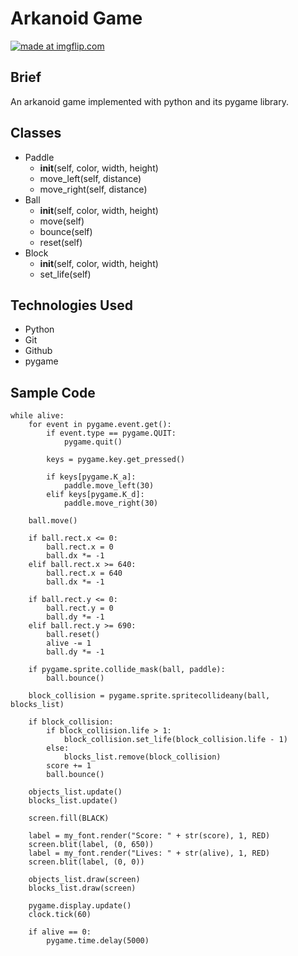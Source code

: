 # Arkanoid Game
<a href="https://imgflip.com/gif/49mwvu"><img src="https://i.imgflip.com/49mwvu.gif" title="made at imgflip.com"/></a>

## Brief
An arkanoid game implemented with python and its pygame library.

## Classes
* Paddle
    * __init__(self, color, width, height)
    * move_left(self, distance)
    * move_right(self, distance)
* Ball
    * __init__(self, color, width, height)
    * move(self)
    * bounce(self)
    * reset(self)
* Block
    * __init__(self, color, width, height)
    * set_life(self)

## Technologies Used
* Python
* Git
* Github
* pygame

## Sample Code
```
while alive:
    for event in pygame.event.get():
        if event.type == pygame.QUIT:
            pygame.quit()

        keys = pygame.key.get_pressed()

        if keys[pygame.K_a]:
            paddle.move_left(30)
        elif keys[pygame.K_d]:
            paddle.move_right(30)

    ball.move()

    if ball.rect.x <= 0:
        ball.rect.x = 0
        ball.dx *= -1
    elif ball.rect.x >= 640:
        ball.rect.x = 640
        ball.dx *= -1

    if ball.rect.y <= 0:
        ball.rect.y = 0
        ball.dy *= -1
    elif ball.rect.y >= 690:
        ball.reset()
        alive -= 1
        ball.dy *= -1

    if pygame.sprite.collide_mask(ball, paddle):
        ball.bounce()

    block_collision = pygame.sprite.spritecollideany(ball, blocks_list)

    if block_collision:
        if block_collision.life > 1:
            block_collision.set_life(block_collision.life - 1)
        else:
            blocks_list.remove(block_collision)
        score += 1
        ball.bounce()

    objects_list.update()
    blocks_list.update()

    screen.fill(BLACK)

    label = my_font.render("Score: " + str(score), 1, RED)
    screen.blit(label, (0, 650))
    label = my_font.render("Lives: " + str(alive), 1, RED)
    screen.blit(label, (0, 0))

    objects_list.draw(screen)
    blocks_list.draw(screen)

    pygame.display.update()
    clock.tick(60)

    if alive == 0:
        pygame.time.delay(5000)
```
